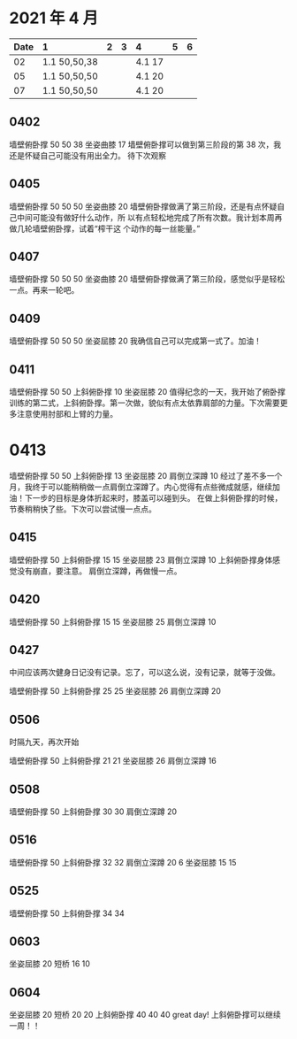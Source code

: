 # 2021 年 4 月

| Date | 1            | 2 | 3 | 4      | 5 | 6 |
|:-----|:-------------|:--|:--|:-------|:--|:--|
| 02   | 1.1 50,50,38 |   |   | 4.1 17 |   |   |
| 05   | 1.1 50,50,50 |   |   | 4.1 20 |   |   |
| 07   | 1.1 50,50,50 |   |   | 4.1 20 |   |   |

## 0402

墙壁俯卧撑 50 50 38
坐姿曲膝 17
墙壁俯卧撑可以做到第三阶段的第 38 次，我还是怀疑自己可能没有用出全力。
待下次观察

## 0405

墙壁俯卧撑 50 50 50
坐姿曲膝 20
墙壁俯卧撑做满了第三阶段，还是有点怀疑自己中间可能没有做好什么动作，所
以有点轻松地完成了所有次数。我计划本周再做几轮墙壁俯卧撑，试着“榨干这
个动作的每一丝能量。”

## 0407

墙壁俯卧撑 50 50 50
坐姿曲膝 20
墙壁俯卧撑做满了第三阶段，感觉似乎是轻松一点。再来一轮吧。

## 0409

墙壁俯卧撑 50 50 50
坐姿屈膝 20
我确信自己可以完成第一式了。加油！

## 0411

墙壁俯卧撑 50 50
上斜俯卧撑 10
坐姿屈膝 20
值得纪念的一天，我开始了俯卧撑训练的第二式，上斜俯卧撑。第一次做，貌似有点太依靠肩部的力量。下次需要更多注意使用肘部和上臂的力量。

# 0413

墙壁俯卧撑 50 50
上斜俯卧撑 13
坐姿屈膝 20
肩倒立深蹲 10
经过了差不多一个月，我终于可以能稍稍做一点肩倒立深蹲了。内心觉得有点些微成就感，继续加油！下一步的目标是身体折起来时，膝盖可以碰到头。
在做上斜俯卧撑的时候，节奏稍稍快了些。下次可以尝试慢一点点。

## 0415

墙壁俯卧撑 50
上斜俯卧撑 15 15
坐姿屈膝 23
肩倒立深蹲 10
上斜俯卧撑身体感觉没有崩直，要注意。
肩倒立深蹲，再做慢一点。

## 0420

墙壁俯卧撑 50
上斜俯卧撑 15 15
坐姿屈膝 25
肩倒立深蹲 10

## 0427

中间应该两次健身日记没有记录。忘了，可以这么说，没有记录，就等于没做。

墙壁俯卧撑 50
上斜俯卧撑 25 25
坐姿屈膝 26
肩倒立深蹲 20

## 0506

时隔九天，再次开始

墙壁俯卧撑 50
上斜俯卧撑 21 21
坐姿屈膝 26
肩倒立深蹲 16

## 0508

墙壁俯卧撑 50
上斜俯卧撑 30 30
肩倒立深蹲 20

## 0516
墙壁俯卧撑 50
上斜俯卧撑 32 32
肩倒立深蹲 20 6
坐姿屈膝 15 15

## 0525
墙壁俯卧撑 50
上斜俯卧撑 34 34

## 0603

坐姿屈膝 20
短桥 16 10

## 0604

坐姿屈膝 20
短桥 20 20
上斜俯卧撑 40 40 40
great day! 上斜俯卧撑可以继续一周！！

